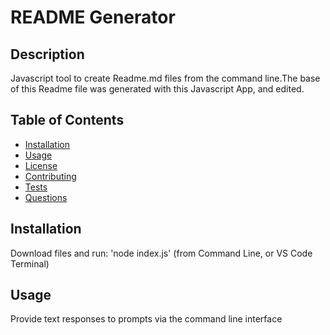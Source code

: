 
# README Generator

## Description
Javascript tool to create Readme.md files from the command line.The base of this Readme file was generated with this Javascript App, and edited.

## Table of Contents
- [Installation](#installation)
- [Usage](#usage)
- [License](#license)
- [Contributing](#contributing)
- [Tests](#tests)
- [Questions](#questions)

## Installation
Download files and run: 'node index.js' (from Command Line, or VS Code Terminal)

## Usage
Provide text responses to prompts via the command line interface


